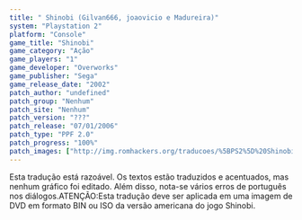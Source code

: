 ```yaml
---
title: " Shinobi (Gilvan666, joaovicio e Madureira)"
system: "Playstation 2"
platform: "Console"
game_title: "Shinobi"
game_category: "Ação"
game_players: "1"
game_developer: "Overworks"
game_publisher: "Sega"
game_release_date: "2002"
patch_author: "undefined"
patch_group: "Nenhum"
patch_site: "Nenhum"
patch_version: "???"
patch_release: "07/01/2006"
patch_type: "PPF 2.0"
patch_progress: "100%"
patch_images: ["http://img.romhackers.org/traducoes/%5BPS2%5D%20Shinobi%20-%20Gilvan666%20-%201.jpg","http://img.romhackers.org/traducoes/%5BPS2%5D%20Shinobi%20-%20Gilvan666%20-%202.jpg","http://img.romhackers.org/traducoes/%5BPS2%5D%20Shinobi%20-%20Gilvan666%20-%203.jpg"]
---
```

Esta tradução está razoável. Os textos estão traduzidos e acentuados, mas nenhum gráfico foi editado. Além disso, nota-se vários erros de português nos diálogos.ATENÇÃO:Esta tradução deve ser aplicada em uma imagem de DVD em formato BIN ou ISO da versão americana do jogo Shinobi.